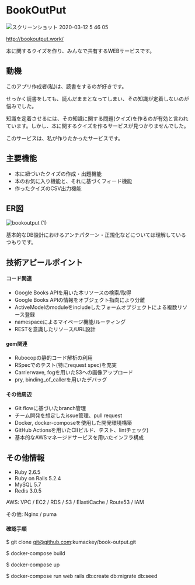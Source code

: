 # BookOutPut

![スクリーンショット 2020-03-12 5 46 05](https://user-images.githubusercontent.com/55213482/76595212-71cf2500-653e-11ea-8c42-c2e49e40cc54.png)

http://bookoutput.work/

本に関するクイズを作り、みんなで共有するWEBサービスです。

## 動機

このアプリ作成者(私)は、読書をするのが好きです。

せっかく読書をしても、読んだままとなってしまい、その知識が定着しないのが悩みでした。

知識を定着させるには、その知識に関する問題(クイズ)を作るのが有効と言われています。しかし、本に関するクイズを作るサービスが見つかりませんでした。

このサービスは、私が作りたかったサービスです。

## 主要機能

- 本に紐づいたクイズの作成・出題機能
- 本のお気に入り機能と、それに基づくフィード機能
- 作ったクイズのCSV出力機能

## ER図

![bookoutput (1)](https://user-images.githubusercontent.com/55213482/76920941-18853e00-6910-11ea-8d9d-be8276037a41.png)

基本的なDB設計におけるアンチパターン・正規化などについては理解しているつもりです。

## 技術アピールポイント

#### コード関連

- Google Books APIを用いた本リソースの検索/取得
- Google Books APIの情報をオブジェクト指向により分離
- ActiveModelのmoduleをincludeしたフォームオブジェクトによる複数リソース登録
- namespaceによるマイページ機能/ルーティング
- RESTを意識したリソース/URL設計

#### gem関連

- Rubocopの静的コード解析の利用
- RSpecでのテスト(特にrequest spec)を充実
- Carrierwave, fogを用いたS3への画像アップロード
- pry, binding_of_callerを用いたデバッグ

#### その他周辺

- Git flowに基づいたbranch管理
- チーム開発を想定したissue管理、pull request
- Docker, docker-composeを使用した開発環境構築
- GitHub Actionsを用いたCI(ビルド、テスト、lintチェック)
- 基本的なAWSマネージドサービスを用いたインフラ構成

## その他情報

- Ruby 2.6.5
- Ruby on Rails 5.2.4
- MySQL 5.7 
- Redis 3.0.5

AWS: VPC / EC2 / RDS / S3 / ElastiCache / Route53 / IAM

その他: Nginx / puma 

#### 確認手順

$ git clone git@github.com:kumackey/book-output.git

$ docker-compose build

$ docker-compose up

$ docker-compose run web rails db:create db:migrate db:seed
